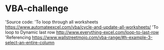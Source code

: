 # VBA-challenge
'Source code:
'To loop through all worksheets https://www.automateexcel.com/vba/cycle-and-update-all-worksheets/
'To loop to Dynamic last row http://www.everything-excel.com/loop-to-last-row
'Referencing https://www.wallstreetmojo.com/vba-range/#h-example-3-select-an-entire-column
